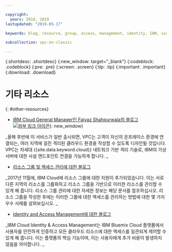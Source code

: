 ```yaml
---

copyright:
  years: 2018, 2019
lastupdated: "2019-05-17"

keywords: blog, resource, group, access, management, identity, IAM, isolated

subcollection: vpc-on-classic

---
```


{:shortdesc: .shortdesc}
{:new_window: target="_blank"}
{:codeblock: .codeblock}
{:pre: .pre}
{:screen: .screen}
{:tip: .tip}
{:important: .important}
{:download: .download}

# 기타 리소스
{: #other-resources}

* [IBM Cloud General Manager인 Faiyaz Shahpurwala의 블로그 ![외부 링크 아이콘](../../icons/launch-glyph.svg "외부 링크 아이콘")](https://www.ibm.com/blogs/cloud-computing/2018/06/10/ibm-expands-cloud-global-availability-zone/){: new_window}

_올해 후반에 이 서비스가 일반 출시되면, VPC는 고객이 자신의 온프레미스 환경에 연결되는, 여러 지역에 걸친 격리된 클라우드 환경을 작성할 수 있도록 디자인될 것입니다. VPC는 차세대 {{site.data.keyword.cloud}} 네트워크 기반 격리 기술로, IBM의 가상 서버에 대한 사설 엔드포인트 연결을 가능하게 합니다. _

* [리소스 그룹 및 액세스 관리에 대한 블로그](https://www.ibm.com/blogs/bluemix/2017/12/resource-groups-access-management/)

_2017년 11월에, IBM Cloud에 리소스 그룹에 대한 지원이 추가되었습니다. 이는 서로 다른 지역의 리소스를 그룹화하고 리소스 그룹을 기반으로 이러한 리소스를 관리할 수 있게 해 줍니다.  리소스 그룹 관리에 대한 자세한 정보는 해당 문서를 참조하십시오. 리소스 그룹을 작성한 후에는 이러한 그룹에 대한 액세스를 관리하는 방법에 대한 몇 가지 우수 사례를 살펴보십시오. _

* [Identity and Access Management에 대한 블로그](https://www.ibm.com/blogs/bluemix/2017/05/introducing-identity-access-management/)

_IBM Cloud Identity & Access Management는 IBM Bluemix Cloud 플랫폼에서 사용자를 안전하게 인증하고 모든 클라우드 리소스에 대한 액세스를 일관되게 제어할 수 있게 해 줍니다. 이는 플랫폼의 핵심 기능이며, 이는 사용자에게 추가 비용이 발생하지 않음을 의미합니다. _
